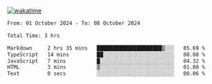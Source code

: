 [![wakatime](https://wakatime.com/badge/user/702d7a0d-6421-40c6-be4d-9b18f6ca91d5.svg)](https://wakatime.com/@702d7a0d-6421-40c6-be4d-9b18f6ca91d5)

<!--START_SECTION:waka-->

```txt
From: 01 October 2024 - To: 08 October 2024

Total Time: 3 hrs

Markdown     2 hrs 35 mins   █████████████████████▒░░░   85.69 %
TypeScript   14 mins         ██░░░░░░░░░░░░░░░░░░░░░░░   08.08 %
JavaScript   7 mins          █░░░░░░░░░░░░░░░░░░░░░░░░   04.32 %
HTML         3 mins          ▒░░░░░░░░░░░░░░░░░░░░░░░░   01.80 %
Text         0 secs          ░░░░░░░░░░░░░░░░░░░░░░░░░   00.06 %
```

<!--END_SECTION:waka-->